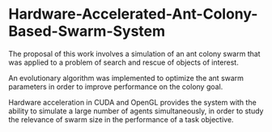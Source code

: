 # Hardware-Accelerated-Ant-Colony-Based-Swarm-System
The proposal of this work involves a simulation of an ant colony swarm that was applied to a problem of search and rescue of objects of interest.  

An evolutionary algorithm was implemented to optimize the ant swarm parameters in order to improve performance on the colony goal.  

Hardware acceleration in CUDA and OpenGL provides the system with the ability to simulate a large number of agents simultaneously, in order to study the relevance of swarm size in the performance of a task objective.
